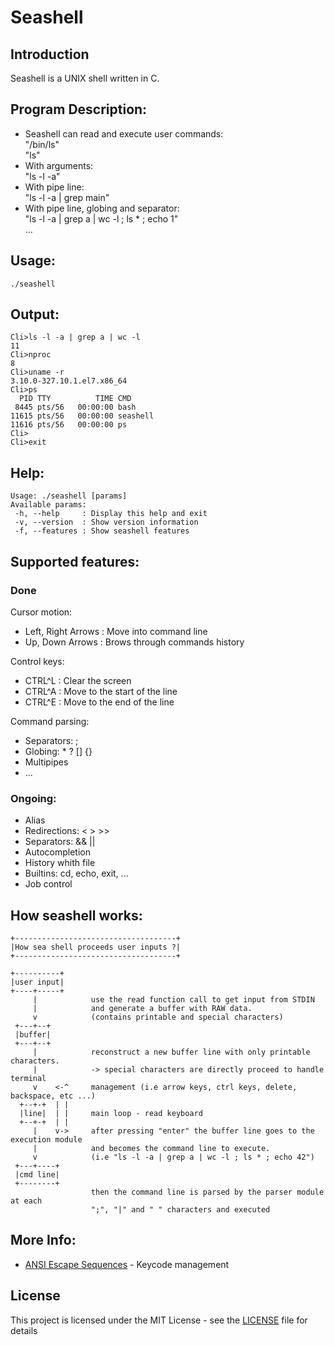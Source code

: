 # Seashell
## Introduction

Seashell is a UNIX shell written in C.

## Program Description:

- Seashell can read and execute user commands:</br>
"/bin/ls"</br>
"ls"
- With arguments:</br>
"ls -l -a"
- With pipe line:</br>
"ls -l -a | grep main"
- With pipe line, globing and separator:</br>
"ls -l -a | grep a | wc -l ; ls * ; echo 1"</br>
...

## Usage:

```
./seashell
```

## Output:

```
Cli>ls -l -a | grep a | wc -l
11
Cli>nproc
8
Cli>uname -r
3.10.0-327.10.1.el7.x86_64
Cli>ps
  PID TTY          TIME CMD
 8445 pts/56   00:00:00 bash
11615 pts/56   00:00:00 seashell
11616 pts/56   00:00:00 ps
Cli>
Cli>exit
```

## Help:

```
Usage: ./seashell [params]
Available params:
 -h, --help     : Display this help and exit
 -v, --version  : Show version information
 -f, --features : Show seashell features
```

## Supported features:

### Done
Cursor motion:
- Left, Right Arrows : Move into command line
- Up, Down Arrows : Brows through commands history

Control keys:
- CTRL^L : Clear the screen
- CTRL^A : Move to the start of the line
- CTRL^E : Move to the end of the line

Command parsing:
- Separators: ;
- Globing: * ? [] {}
- Multipipes
- ...

### Ongoing:
- Alias
- Redirections: < > >>
- Separators: && ||
- Autocompletion
- History whith file
- Builtins: cd, echo, exit, ...
- Job control

## How seashell works:

```
+------------------------------------+
|How sea shell proceeds user inputs ?|
+------------------------------------+

+----------+
|user input|
+----+-----+
     |            use the read function call to get input from STDIN
     |            and generate a buffer with RAW data.
     v            (contains printable and special characters)
 +---+--+
 |buffer|
 +---+--+
     |            reconstruct a new buffer line with only printable characters.
     |            -> special characters are directly proceed to handle terminal
     v    <-^     management (i.e arrow keys, ctrl keys, delete, backspace, etc ...)
  +--+-+  | |
  |line|  | |     main loop - read keyboard
  +--+-+  | |
     |    v->     after pressing "enter" the buffer line goes to the execution module
     |            and becomes the command line to execute.
     v            (i.e "ls -l -a | grep a | wc -l ; ls * ; echo 42")
 +---+----+
 |cmd line|
 +--------+
                  then the command line is parsed by the parser module at each
                  ";", "|" and " " characters and executed
```

## More Info:
* [ANSI Escape Sequences](http://ascii-table.com/ansi-escape-sequences.php) - Keycode management

## License

This project is licensed under the MIT License - see the [LICENSE](LICENSE) file for details
